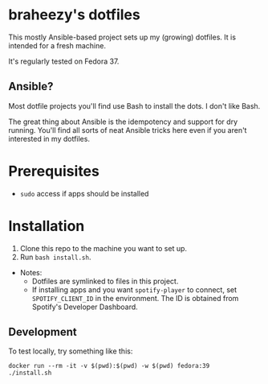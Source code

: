 # braheezy's dotfiles
This mostly Ansible-based project sets up my (growing) dotfiles. It is intended for a fresh machine.

It's regularly tested on Fedora 37.

## Ansible?
Most dotfile projects you'll find use Bash to install the dots. I don't like Bash.

The great thing about Ansible is the idempotency and support for dry running. You'll find all sorts of neat Ansible tricks here even if you aren't interested in my dotfiles.

# Prerequisites
* `sudo` access if apps should be installed

# Installation
1. Clone this repo to the machine you want to set up.
2. Run `bash install.sh`.

- Notes:
    - Dotfiles are symlinked to files in this project.
    - If installing apps and you want `spotify-player` to connect, set `SPOTIFY_CLIENT_ID` in the environment. The ID is obtained from Spotify's Developer Dashboard.

## Development
To test locally, try something like this:

    docker run --rm -it -v $(pwd):$(pwd) -w $(pwd) fedora:39
    ./install.sh
